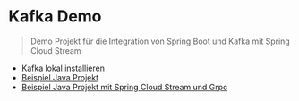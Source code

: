 # Kafka Demo

> Demo Projekt für die Integration von Spring Boot und Kafka mit Spring Cloud Stream

* [Kafka lokal installieren](kafka-local.md)
* [Beispiel Java Projekt](kafka-demo/README.md)
* [Beispiel Java Projekt mit Spring Cloud Stream und Grpc](spring-cloud-grpc-demo/README.md)